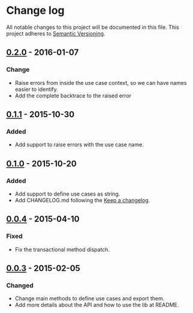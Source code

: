 # Change log

All notable changes to this project will be documented in this file.
This project adheres to [Semantic Versioning](http://semver.org/).

## [0.2.0] - 2016-01-07

### Change

- Raise errors from inside the use case context, so we can have names easier to identify.
- Add the complete backtrace to the raised error

## [0.1.1] - 2015-10-30

### Added

- Add support to raise errors with the use case name.

## [0.1.0] - 2015-10-20

### Added

- Add support to define use cases as string.
- Add CHANGELOG.md following the [Keep a changelog](http://keepachangelog.com/).

## [0.0.4] - 2015-04-10

### Fixed

- Fix the transactional method dispatch.

## [0.0.3] - 2015-02-05

### Changed

- Change main methods to define use cases and export them.
- Add more details about the API and how to use the lib at README.

[unreleased]: https://github.com/magnetis/caze/compare/v0.2.0...HEAD
[0.2.0]: https://github.com/magnetis/caze/compare/v0.1.1...v0.2.0
[0.1.1]: https://github.com/magnetis/caze/compare/v0.1.0...v0.1.1
[0.1.0]: https://github.com/magnetis/caze/compare/v0.0.4...v0.1.0
[0.0.4]: https://github.com/magnetis/caze/compare/v0.0.3...v0.0.4
[0.0.3]: https://github.com/magnetis/caze/compare/v0.0.2...v0.0.3

